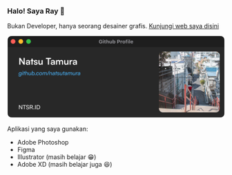 
### Halo! Saya Ray 👋
Bukan Developer, hanya seorang desainer grafis.
[Kunjungi web saya disini](https://ntsr.site)

![cover](cover.png)

Aplikasi yang saya gunakan:
 - Adobe Photoshop
 - Figma
 - Illustrator (masih belajar 😁)
 - Adobe XD (masih belajar juga 😆)
<!--![achievement](https://minecraftskinstealer.com/achievement/8/Selamat%20Datang!/natsutamura%20Github)
-->
<!--
**natsutamura/natsutamura** is a ✨ _special_ ✨ repository because its `README.md` (this file) appears on your GitHub profile.

Here are some ideas to get you started:

- 🔭 I’m currently working on ...
- 🌱 I’m currently learning ...
- 👯 I’m looking to collaborate on ...
- 🤔 I’m looking for help with ...
- 💬 Ask me about ...
- 📫 How to reach me: ...
- 😄 Pronouns: ...
- ⚡ Fun fact: ...
-->
